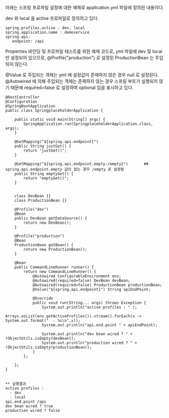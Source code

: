 아래는 스프링 프로파일 설정에 대한 예제로 application.yml 파일에 정의된 내용이다. 

dev 와 local 을 active 프로파일로 정의하고 있다. 

```
spring.profiles.active : dev, local
spring.application.name : demoservice
spring.api:
   endpoint: /api
```

Properties 바인딩 및 프로파일 테스트를 위한 예제 코드로, yml 파일에 dev 및 local 만 설정되어 있으므로,
@Profile("production") 로 설정된 ProductionBean 는 주입되지 않는다. 

@Value 로 주입되는 객체는 yml 에 설정값이 존재하지 않은 경우 null 로 설정된다.
@Autowired 에 의해 주입되는 객체는 존재하지 않는 경우 스프링 부트가 실행되지 않기 때문에 
required=false 로 설정하여 optional 임을 표시하고 있다. 

```
@RestController
@Configuration
@SpringBootApplication
public class SpringplaceholderApplication {
	
	public static void main(String[] args) {
		SpringApplication.run(SpringplaceholderApplication.class, args);
	}

	@GetMapping("${spring.api.endpoint}")
	public String justGet() {
		return "justGet()";
	}
	
	@GetMapping("${spring.api.endpoint.empty:/empty}")       ## spring.api.endpoint.empty 값이 없는 경우 /empty 로 설정됨
	public String emptyGet() {
		return "emptyGet()";
	}
	

	class DevBean {}
	class ProductionBean {}
	
	@Profile("dev")
	@Bean 
	public DevBean getDataSource() {
		return new DevBean();
	}
	
	@Profile("production")
	@Bean
	ProductionBean getBean() {
		return new ProductionBean();
	}
	
	@Bean
	public CommandLineRunner runner() {
		return new CommandLineRunner() {
			@Autowired ConfigurableEnvironment env;
			@Autowired(required=false) DevBean devBean;
			@Autowired(required=false) ProductionBean productionBean;
			@Value("${spring.api.endpoint}") String apiEndPoint;	

			@Override
			public void run(String... args) throws Exception {
				System.out.println("active profiles : " );
				Arrays.asList(env.getActiveProfiles()).stream().forEach(x -> System.out.format("  - %s\n",x));
				System.out.println("api.end.point " + apiEndPoint);
				
				System.out.println("dev bean wired ? " + !ObjectUtils.isEmpty(devBean));
				System.out.println("production wired ? " + !ObjectUtils.isEmpty(productionBean));
			}
		};
			
	};
}


** 실행결과 
active profiles : 
  - dev
  - local
api.end.point /api
dev bean wired ? true
production wired ? false


```
